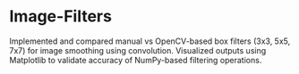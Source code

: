 # Image-Filters
Implemented and compared manual vs OpenCV-based box filters (3x3, 5x5, 7x7) for image smoothing using convolution. Visualized outputs using Matplotlib to validate accuracy of NumPy-based filtering operations.
